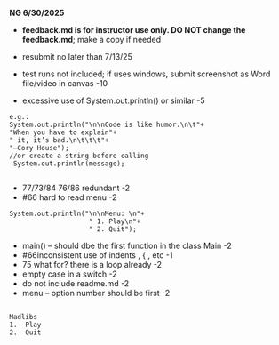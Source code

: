 **NG 6/30/2025** 
*  **feedback.md is for instructor use only. DO NOT change the feedback.md**; make a copy if needed
* resubmit no later than 7/13/25

* test runs not included; if uses windows, submit screenshot as Word file/video in canvas -10 
* excessive use of System.out.println() or similar -5 
```text
e.g.: 
System.out.println("\n\nCode is like humor.\n\t"+ 
"When you have to explain"+ 
" it, it’s bad.\n\t\t\t"+ 
"–Cory House");  
//or create a string before calling
 System.out.println(message);


```
* 77/73/84  76/86 redundant -2
* #66 hard to read menu -2
```text
System.out.println("\n\nMenu: \n"+
                    " 1. Play\n"+
                    " 2. Quit");

```
* main() – should dbe the first function in the class Main -2
*  #66inconsistent use of indents , { , etc -1
* 75 what for? there is  a loop already -2
* empty case in  a switch -2 
* do not include readme.md -2
 * menu – option number should be first -2
```text

Madlibs
1.	Play
2.	Quit
```
